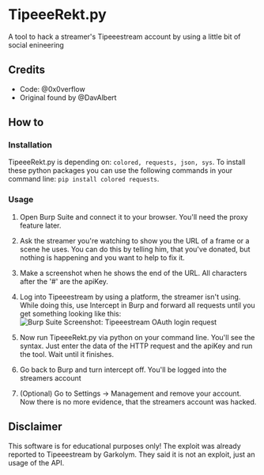 # TipeeeRekt.py
A tool to hack a streamer's Tipeeestream account by using a little bit of social enineering

## Credits
 - Code: @0x0verflow
 - Original found by @DavAlbert
 
## How to
### Installation
TipeeeRekt.py is depending on:
   `colored,
   requests,
   json,
   sys`. 
To install these python packages you can use the following commands in your command line:
   `pip install colored requests`.
   
### Usage
1) Open Burp Suite and connect it to your browser. You'll need the proxy feature later.

2) Ask the streamer you're watching to show you the URL of a frame or a scene he uses. You can do this by telling him, that you've donated, but nothing is happening and you want to help to fix it.

3) Make a screenshot when he shows the end of the URL. All characters after the '#' are the apiKey.

4) Log into Tipeeestream by using a platform, the streamer isn't using. While doing this, use Intercept in Burp and forward all requests until you get something looking like this:
![Burp Suite Screenshot: Tipeeestream OAuth login request](https://i.ibb.co/kxNDMDy/tipeeerekt.png)

5) Now run TipeeeRekt.py via python on your command line. You'll see the syntax. Just enter the data of the HTTP request and the apiKey and run the tool. Wait until it finishes.

6) Go back to Burp and turn intercept off. You'll be logged into the streamers account

7) (Optional) Go to Settings -> Management and remove your account. Now there is no more evidence, that the streamers account was hacked.

## Disclaimer
This software is for educational purposes only!
The exploit was already reported to Tipeeestream by Garkolym. They said it is not an exploit, just an usage of the API.
